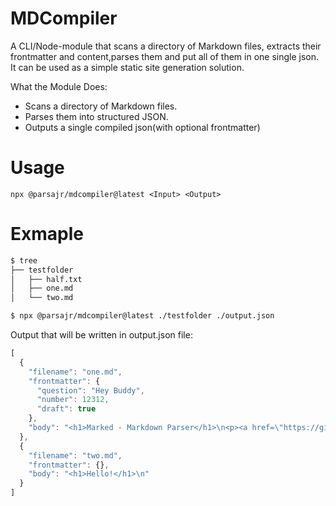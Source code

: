 # MDCompiler
A CLI/Node-module that scans a directory of Markdown files, extracts their frontmatter and content,parses them and put all of them in one single json.
It can be used as a simple static site generation solution.

What the Module Does:
- Scans a directory of Markdown files.
- Parses them into structured JSON.
- Outputs a single compiled json(with optional frontmatter)

# Usage
```
npx @parsajr/mdcompiler@latest <Input> <Output>
```

# Exmaple 
```bash
$ tree
├── testfolder
│   ├── half.txt
│   ├── one.md
│   └── two.md

$ npx @parsajr/mdcompiler@latest ./testfolder ./output.json

```

Output that will be written in output.json file:
```js
[
  {
    "filename": "one.md",
    "frontmatter": {
      "question": "Hey Buddy",
      "number": 12312,
      "draft": true
    },
    "body": "<h1>Marked - Markdown Parser</h1>\n<p><a href=\"https://github.com/markedjs/marked/\">Marked</a> lets you convert <a href=\"http://daringfireball.net/projects/markdown/\">Markdown</a> into HTML.  Markdown is a simple text format whose goal is to be very easy to read and write, even when not converted to HTML.  This demo page will let you type anything you like and see how it gets converted.  Live.  No more waiting around.</p>\n<h2>How To Use The Demo</h2>\n<ol>\n<li>Type in stuff on the left.</li>\n<li>See the live updates on the right.</li>\n</ol>\n<p>That&#39;s it.  Pretty simple.  There&#39;s also a drop-down option above to switch between various views:</p>\n<ul>\n<li><strong>Preview:</strong>  A live display of the generated HTML as it would render in a browser.</li>\n<li><strong>HTML Source:</strong>  The generated HTML before your browser makes it pretty.</li>\n<li><strong>Lexer Data:</strong>  What <a href=\"https://github.com/markedjs/marked/\">marked</a> uses internally, in case you like gory stuff like this.</li>\n<li><strong>Quick Reference:</strong>  A brief run-down of how to format things using markdown.</li>\n</ul>\n<h2>Why Markdown?</h2>\n<p>It&#39;s easy.  It&#39;s not overly bloated, unlike HTML.  Also, as the creator of <a href=\"http://daringfireball.net/projects/markdown/\">markdown</a> says,</p>\n<blockquote>\n<p>The overriding design goal for Markdown&#39;s\nformatting syntax is to make it as readable\nas possible. The idea is that a\nMarkdown-formatted document should be\npublishable as-is, as plain text, without\nlooking like it&#39;s been marked up with tags\nor formatting instructions.</p>\n</blockquote>\n<p>Ready to start writing?  Either start changing stuff on the left or\n<a href=\"/demo/?text=\">clear everything</a> with a simple click.</p>\n"
  },
  {
    "filename": "two.md",
    "frontmatter": {},
    "body": "<h1>Hello!</h1>\n"
  }
]
```
